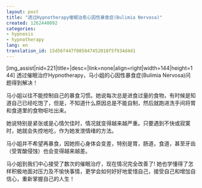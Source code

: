 ```yaml
---
layout: post
title: "透过Hypnotherapy催眠治愈心因性暴食症(Bulimia Nervosa)"
created: 1262440092
categories:
- hypnosis
- hypnotherapy
lang: en
translation_id: 15d56f447f085847452018f5f934d4d1
---
```

<!--break-->
<p> [img_assist|nid=221|title=|desc=|link=none|align=right|width=144|height=144] 透过催眠治疗Hypnotherapy，马小姐的心因性暴食症(Bulimia Nervosa)问题得到解决！ </p>

<p>马小姐以往不能控制自己的暴食习惯。她说每次总是进食过量的食物，有时候是知道自己已经吃饱了，但是，不知道什么原因总是不能自制，然后就跑进洗手间将胃和食道里的食物呕吐出来。 </p>

<p>她说特别是紧张或是心情欠佳时，情况就变得越来越严重。只要遇到不快或寂寞时，她就会失控地吃，作为她发泄情绪的方法。 </p>

<p>马小姐并不希望再暴食，因她担心身体会变差，特别是胃，肠道，食道，甚至牙齿（受胃酸侵蚀）也会变得越来越差。 </p>

<p>马小姐到我们中心接受了数次的催眠治疗，现在情况完全改善了! 她也学懂得了怎样积极地面对压力及不愉快事情，更学会如何好好地爱惜自己，接受自己和增加自信心，重新掌握自己的人生！ </p>
